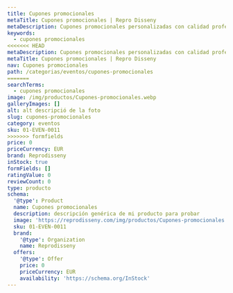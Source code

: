 ```yaml
---
title: Cupones promocionales
metaTitle: Cupones promocionales | Repro Disseny
metaDescription: Cupones promocionales personalizadas con calidad profesional en Cataluña.
keywords:
  - cupones promocionales
<<<<<<< HEAD
metaDescription: Cupones promocionales personalizadas con calidad profesional en Cataluña.
metaTitle: Cupones promocionales | Repro Disseny
nav: Cupones promocionales
path: /categorias/eventos/cupones-promocionales
=======
searchTerms:
  - cupones promocionales
image: /img/productos/Cupones-promocionales.webp
galleryImages: []
alt: alt descripció de la foto
slug: cupones-promocionales
category: eventos
sku: 01-EVEN-0011
>>>>>>> formfields
price: 0
priceCurrency: EUR
brand: Reprodisseny
inStock: true
formFields: []
ratingValue: 0
reviewCount: 0
type: producto
schema:
  '@type': Product
  name: Cupones promocionales
  description: descripción genérica de mi producto para probar
  image: 'https://reprodisseny.com/img/productos/Cupones-promocionales.webp'
  sku: 01-EVEN-0011
  brand:
    '@type': Organization
    name: Reprodisseny
  offers:
    '@type': Offer
    price: 0
    priceCurrency: EUR
    availability: 'https://schema.org/InStock'
---
```


